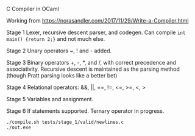 C Compiler in OCaml

Working from 
https://norasandler.com/2017/11/29/Write-a-Compiler.html

Stage 1
Lexer, recursive descent parser, and codegen.
Can compile ```int main() {return 2;}``` and not much else.

Stage 2
Unary operators ~, ! and - added.

Stage 3
Binary operators +, -, *, and /, with correct precedence and associativity.
Recursive descent is maintained as the parsing method (though Pratt parsing looks like a better bet)

Stage 4
Relational operators: &&, ||, ==, !=, <=, >=, <, >

Stage 5
Variables and assignment.

Stage 6
If statements supported.
Ternary operator in progress.


```
./compile.sh tests/stage_1/valid/newlines.c
./out.exe
```
